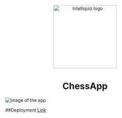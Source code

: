<p align="center">
<img src="./frontend/chess.svg" width="200" height="200" alt="Intelliquiz logo"/>
</p>
<h1 align="center">
ChessApp
</h1>

![Image of the app](./frontend/chess.png)

##Deployment
[Link](https://playchess.harpreet1o.cc/)